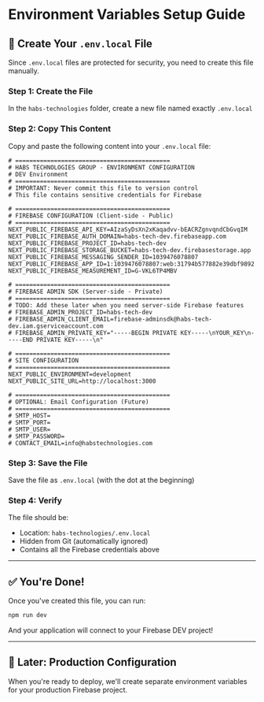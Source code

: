 # Environment Variables Setup Guide

## 🔐 Create Your `.env.local` File

Since `.env.local` files are protected for security, you need to create this file manually.

### Step 1: Create the File

In the `habs-technologies` folder, create a new file named exactly `.env.local`

### Step 2: Copy This Content

Copy and paste the following content into your `.env.local` file:

```env
# ============================================
# HABS TECHNOLOGIES GROUP - ENVIRONMENT CONFIGURATION
# DEV Environment
# ============================================
# IMPORTANT: Never commit this file to version control
# This file contains sensitive credentials for Firebase

# ============================================
# FIREBASE CONFIGURATION (Client-side - Public)
# ============================================
NEXT_PUBLIC_FIREBASE_API_KEY=AIzaSyDsXn2xKaqadvv-bEACRZgnvqndCbGvqIM
NEXT_PUBLIC_FIREBASE_AUTH_DOMAIN=habs-tech-dev.firebaseapp.com
NEXT_PUBLIC_FIREBASE_PROJECT_ID=habs-tech-dev
NEXT_PUBLIC_FIREBASE_STORAGE_BUCKET=habs-tech-dev.firebasestorage.app
NEXT_PUBLIC_FIREBASE_MESSAGING_SENDER_ID=1039476078807
NEXT_PUBLIC_FIREBASE_APP_ID=1:1039476078807:web:31794b577882e39dbf9892
NEXT_PUBLIC_FIREBASE_MEASUREMENT_ID=G-VKL6TP4MBV

# ============================================
# FIREBASE ADMIN SDK (Server-side - Private)
# ============================================
# TODO: Add these later when you need server-side Firebase features
# FIREBASE_ADMIN_PROJECT_ID=habs-tech-dev
# FIREBASE_ADMIN_CLIENT_EMAIL=firebase-adminsdk@habs-tech-dev.iam.gserviceaccount.com
# FIREBASE_ADMIN_PRIVATE_KEY="-----BEGIN PRIVATE KEY-----\nYOUR_KEY\n-----END PRIVATE KEY-----\n"

# ============================================
# SITE CONFIGURATION
# ============================================
NEXT_PUBLIC_ENVIRONMENT=development
NEXT_PUBLIC_SITE_URL=http://localhost:3000

# ============================================
# OPTIONAL: Email Configuration (Future)
# ============================================
# SMTP_HOST=
# SMTP_PORT=
# SMTP_USER=
# SMTP_PASSWORD=
# CONTACT_EMAIL=info@habstechnologies.com
```

### Step 3: Save the File

Save the file as `.env.local` (with the dot at the beginning)

### Step 4: Verify

The file should be:
- Location: `habs-technologies/.env.local`
- Hidden from Git (automatically ignored)
- Contains all the Firebase credentials above

---

## ✅ You're Done!

Once you've created this file, you can run:

```bash
npm run dev
```

And your application will connect to your Firebase DEV project!

---

## 🔄 Later: Production Configuration

When you're ready to deploy, we'll create separate environment variables for your production Firebase project.













